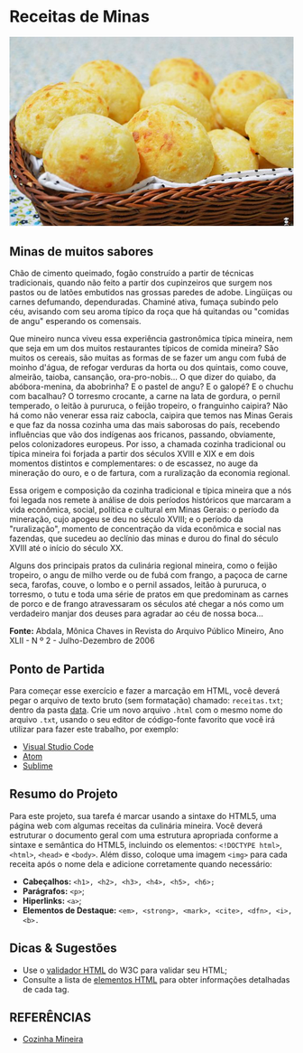 # Receitas de Minas


![Pão de Queijo](img/cheesebread.jpg "Murilo manzini / CC BY-SA (https://creativecommons.org/licenses/by-sa/4.0)")

## Minas de muitos sabores

Chão de cimento queimado, fogão construído a partir de técnicas tradicionais, quando não feito a partir dos cupinzeiros que surgem nos pastos ou de latões embutidos nas grossas paredes de adobe. Lingüiças ou carnes defumando, dependuradas. Chaminé ativa, fumaça subindo pelo céu, avisando com seu aroma típico da roça que há quitandas ou "comidas de angu" esperando os comensais.

Que mineiro nunca viveu essa experiência gastronômica típica mineira, nem que seja em um dos muitos restaurantes típicos de comida mineira? São muitos os cereais, são muitas as formas de se fazer um angu com fubá de moinho d'água, de refogar verduras da horta ou dos quintais, como couve, almeirão, taioba, cansanção, ora-pro-nobis... O que dizer do quiabo, da abóbora-menina, da abobrinha? E o pastel de angu? E o galopé? E o chuchu com bacalhau? O torresmo crocante, a carne na lata de gordura, o pernil temperado, o leitão à pururuca, o feijão tropeiro, o franguinho caipira? Não há como não venerar essa raiz cabocla, caipira que temos nas Minas Gerais e que faz da nossa cozinha uma das mais saborosas do país, recebendo influências que vão dos indígenas aos fricanos, passando, obviamente, pelos colonizadores europeus. Por isso, a chamada cozinha tradicional ou típica mineira foi forjada a partir dos séculos XVIII e XIX e em dois momentos distintos e complementares: o de escassez, no auge da mineração do ouro, e o de fartura, com a ruralização da economia regional.

Essa origem e composição da cozinha tradicional e típica mineira que a nós foi legada nos remete à análise de dois períodos históricos que marcaram a vida econômica, social, política e cultural em Minas Gerais: o período da mineração, cujo apogeu se deu no século XVIII; e o período da "ruralização", momento de concentração da vida econômica e social nas fazendas, que sucedeu ao declínio das minas e durou do final do século XVIII até o início do século XX.

Alguns dos principais pratos da culinária regional mineira, como o feijão tropeiro, o angu de milho verde ou de fubá com frango, a paçoca de carne seca, farofas, couve, o lombo e o pernil assados, leitão à pururuca, o torresmo, o tutu e toda uma série de pratos em que predominam as carnes de porco e de frango atravessaram os séculos até chegar a nós como um verdadeiro manjar dos deuses para agradar ao céu de nossa boca...

**Fonte:** Abdala, Mônica Chaves in Revista do Arquivo Público Mineiro, Ano XLII - N º 2 - Julho-Dezembro de 2006

## Ponto de Partida

Para começar esse exercício e fazer a marcação em HTML, você deverá pegar o arquivo de texto bruto (sem formatação) chamado: `receitas.txt`; dentro da pasta [data](data/). Crie um novo arquivo `.html` com o mesmo nome do arquivo `.txt`, usando o seu editor de código-fonte favorito que você irá utilizar para fazer este trabalho, por exemplo:

* [Visual Studio Code](https://code.visualstudio.com/)
* [Atom](https://atom.io/)
* [Sublime](sublimetext.com)

## Resumo do Projeto

Para este projeto, sua tarefa é marcar usando a sintaxe do HTML5, uma página web com algumas receitas da culinária mineira. Você deverá estruturar o documento geral com uma estrutura apropriada conforme a sintaxe e semântica do HTML5, incluindo os elementos: `<!DOCTYPE html>`, `<html>`, `<head>` e `<body>`. Além disso, coloque uma imagem `<img>` para cada receita após o nome dela e adicione corretamente quando necessário:

* **Cabeçalhos:** `<h1>, <h2>, <h3>, <h4>, <h5>, <h6>;`
* **Parágrafos:** `<p>`;
* **Hiperlinks:** `<a>`;
* **Elementos de Destaque:** `<em>, <strong>, <mark>, <cite>, <dfn>, <i>, <b>.`

## Dicas & Sugestões

* Use o [validador HTML](https://validator.w3.org/) do W3C para validar seu HTML;
* Consulte a lista de [elementos HTML](https://developer.mozilla.org/pt-BR/docs/Web/HTML/Element) para obter informações detalhadas de cada tag.



## REFERÊNCIAS

* [Cozinha Mineira](https://www.mg.gov.br/conteudo/conheca-minas/cozinha-mineira/cozinha-mineira)


